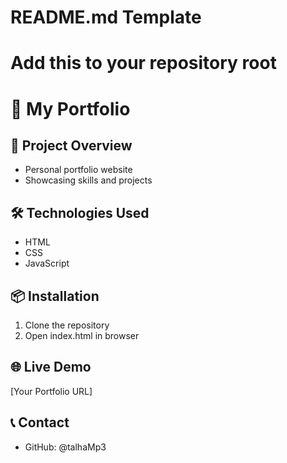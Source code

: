 # README.md Template
# Add this to your repository root

# 📁 My Portfolio

## 🚀 Project Overview
- Personal portfolio website
- Showcasing skills and projects

## 🛠 Technologies Used
- HTML
- CSS
- JavaScript

## 📦 Installation
1. Clone the repository
2. Open index.html in browser

## 🌐 Live Demo
[Your Portfolio URL]

## 📞 Contact
- GitHub: @talhaMp3
